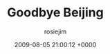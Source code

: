 ---
blog: travel
date: 2009-08-05 21:00:12 +0000
title: "Goodbye Beijing"
author: rosiejim
permalink: /china-2009/beijing/goodbye-beijing.markd/
---